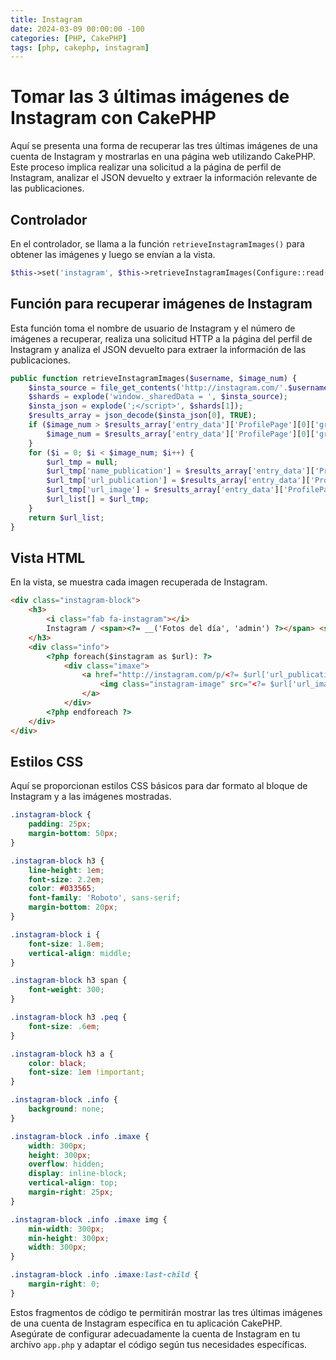 ```yaml
---
title: Instagram
date: 2024-03-09 00:00:00 -100
categories: [PHP, CakePHP]
tags: [php, cakephp, instagram]
---
```


# Tomar las 3 últimas imágenes de Instagram con CakePHP

Aquí se presenta una forma de recuperar las tres últimas imágenes de una cuenta de Instagram y mostrarlas en una página web utilizando CakePHP. Este proceso implica realizar una solicitud a la página de perfil de Instagram, analizar el JSON devuelto y extraer la información relevante de las publicaciones.

## Controlador

En el controlador, se llama a la función `retrieveInstagramImages()` para obtener las imágenes y luego se envían a la vista.

```php
$this->set('instagram', $this->retrieveInstagramImages(Configure::read('InstagramAccount'), 3));
```

## Función para recuperar imágenes de Instagram

Esta función toma el nombre de usuario de Instagram y el número de imágenes a recuperar, realiza una solicitud HTTP a la página del perfil de Instagram y analiza el JSON devuelto para extraer la información de las publicaciones.

```php
public function retrieveInstagramImages($username, $image_num) {
    $insta_source = file_get_contents('http://instagram.com/'.$username);
    $shards = explode('window._sharedData = ', $insta_source);
    $insta_json = explode(';</script>', $shards[1]);
    $results_array = json_decode($insta_json[0], TRUE);
    if ($image_num > $results_array['entry_data']['ProfilePage'][0]['graphql']['user']['edge_owner_to_timeline_media']['count']) {
        $image_num = $results_array['entry_data']['ProfilePage'][0]['graphql']['user']['edge_owner_to_timeline_media']['count'];
    }
    for ($i = 0; $i < $image_num; $i++) {
        $url_tmp = null;
        $url_tmp['name_publication'] = $results_array['entry_data']['ProfilePage'][0]['graphql']['user']['edge_owner_to_timeline_media']['edges'][$i]['node']['edge_media_to_caption']['edges'][0]['node']['text'];
        $url_tmp['url_publication'] = $results_array['entry_data']['ProfilePage'][0]['graphql']['user']['edge_owner_to_timeline_media']['edges'][$i]['node']['shortcode'];
        $url_tmp['url_image'] = $results_array['entry_data']['ProfilePage'][0]['graphql']['user']['edge_owner_to_timeline_media']['edges'][$i]['node']['display_url'];
        $url_list[] = $url_tmp;
    }
    return $url_list;
}
```

## Vista HTML

En la vista, se muestra cada imagen recuperada de Instagram.

```html
<div class="instagram-block">
    <h3>
        <i class="fab fa-instagram"></i>
        Instagram / <span><?= __('Fotos del día', 'admin') ?></span> <span class="peq"><a target="_blank" href="http://instagram.com/<?=Configure::read('InstagramAccount')?>">@<?=Configure::read('InstagramAccount')?></a></span>
    </h3>
    <div class="info">
        <?php foreach($instagram as $url): ?>
            <div class="imaxe">
                <a href="http://instagram.com/p/<?= $url['url_publication'] ?>" target="_blank" title="<?// $url['name_publication'] ?>">
                    <img class="instagram-image" src="<?= $url['url_image'] ?>" />
                </a>
            </div>
        <?php endforeach ?>
    </div>
</div>
```

## Estilos CSS

Aquí se proporcionan estilos CSS básicos para dar formato al bloque de Instagram y a las imágenes mostradas.

```css
.instagram-block {
    padding: 25px;
    margin-bottom: 50px;
}

.instagram-block h3 {
    line-height: 1em;
    font-size: 2.2em;
    color: #033565;
    font-family: 'Roboto', sans-serif;
    margin-bottom: 20px;
}

.instagram-block i {
    font-size: 1.8em;
    vertical-align: middle;
}

.instagram-block h3 span {
    font-weight: 300;
}

.instagram-block h3 .peq {
    font-size: .6em;
}

.instagram-block h3 a {
    color: black;
    font-size: 1em !important;
}

.instagram-block .info {
    background: none;
}

.instagram-block .info .imaxe {
    width: 300px;
    height: 300px;
    overflow: hidden;
    display: inline-block;
    vertical-align: top;
    margin-right: 25px;
}

.instagram-block .info .imaxe img {
    min-width: 300px;
    min-height: 300px;
    width: 300px;
}

.instagram-block .info .imaxe:last-child {
    margin-right: 0;
}
```

Estos fragmentos de código te permitirán mostrar las tres últimas imágenes de una cuenta de Instagram específica en tu aplicación CakePHP. Asegúrate de configurar adecuadamente la cuenta de Instagram en tu archivo `app.php` y adaptar el código según tus necesidades específicas.